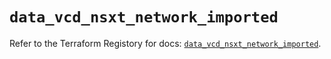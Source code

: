 # `data_vcd_nsxt_network_imported`

Refer to the Terraform Registory for docs: [`data_vcd_nsxt_network_imported`](https://registry.terraform.io/providers/vmware/vcd/3.10.0/docs/data-sources/nsxt_network_imported).
